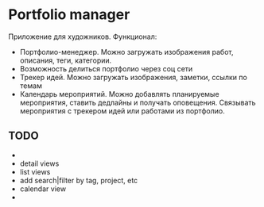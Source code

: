 # Portfolio manager
Приложение для художников. 
Функционал:
- Портфолио-менеджер. Можно загружать изображения работ, описания, теги, категории.
- Возможность делиться портфолио через соц сети
- Трекер идей. Можно загружать изображения, заметки, ссылки по темам
- Календарь мероприятий. Можно добавлять планируемые мероприятия, ставить дедлайны и получать оповещения. Связывать мероприятия с трекером идей или работами из портфолио.

## TODO
- 
- detail views
- list views
- add search|filter by tag, project, etc
- calendar view
- 